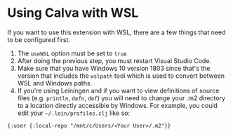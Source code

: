 # Using Calva with WSL

If you want to use this extension with WSL, there are a few things that need to be configured first.

1. The `useWSL` option must be set to `true`
2. After doing the previous step, you must restart Visual Studio Code.
3. Make sure that you have Windows 10 version 1803 since that's the version that includes the `wslpath` tool which is used to convert between WSL and Windows paths.
4. If you're using Leiningen and if you want to view definitions of source files (e.g. `println`, `defn`, `def`) you will need to change your .m2 directory to a location directly accessible by Windows. For example, you could edit your `~/.lein/profiles.clj` like so:
```
{:user {:local-repo "/mnt/c/Users/<Your User>/.m2"}}
```